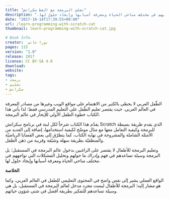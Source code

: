 ```yaml
---
title: "تعلم البرمجة مع القط سكراتش"
description: ".البرمجة مع القط سكراتش للإبحار في عالم البرمجة, وتعليم البرمجة للأطفال لفهم وإدراك ما حولهم وتحليل المشكلات التي تواجههم في مختلف مناحي الحياة ومعرفة أسبابها وإيجاد حلول لها"
date: "2017-10-14T17:39:55+00:00"
url: /learn-programming-with-scratch-cat
thumbnail: learn-programming-with-scratch-cat.jpg

# Book Info.
creator:  نورا حاتم
pages: 115
version: "1.0"
release: 2017
license: CC BY-SA 4.0
download:
website:
tags: 
- برمجة
- تعليم
- سكراتش
---
```


الطّفل العربي لا يحظى بالكثير من الاهتمام على مواقع الويب وغيرها من مصادر المعرفة في العالم العربي. حيث يقتصر تعليم الطّفل على التعليم المدرسي فقط؛ لذا يأتي هذا الكتاب خطوة الطفل الأولى للإبحار في عالم البرمجة.

يقدّم هذا الكتاب شرحاً لكل لبنة في برنامج سكراتش Scratch الذي يقدم طريقة بسيطة للبرمجة وكيفية التعامل معها مع مثال موضّح لكيفية استخدامها، إضافة إلى العديد من الأمثلة الشاملة والمشروحة في نهاية الكتاب، كما يتطرّق إلى بعض القضايا الرياضيّة والمنطقيّة بطريقة سهلة وشيّقة وقريبة من ذهن الطفل.

وتعليم البرمجة للأطفال لا يقتصر على الراغبين بدخول عالم البرمجة في المستقبل؛ بل البرمجة وسيلة تساعدهم في فهم وإدراك ما حولهم وتحليل المشكلات التي تواجههم في مختلف مناحي الحياة ومعرفة أسبابها وإيجاد حلول لها.

**الخلاصة**

الواقع العملي يشير إلى نقص واضح في المحتوى التعليمي للطفل في العالم العربي، وكما هو مشار إليه؛ البرمجة للأطفال ليست مجرد مدخل لعالم البرمجة في المستقبل، بل هي وسيلة تساعدهم للتفكير بطريقة أفضل في شتى شؤون حياتهم.
